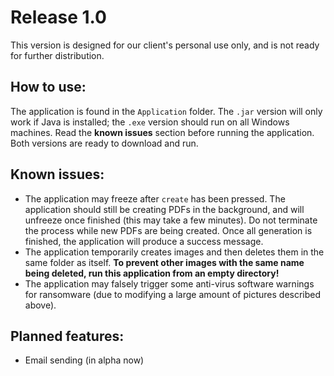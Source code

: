 # Release 1.0
This version is designed for our client's personal use only, and is not ready for further distribution.

## How to use:
The application is found in the `Application` folder. The `.jar` version will only work if Java is installed; the `.exe` version should run on all Windows machines. Read the **known issues** section before running the application. Both versions are ready to download and run.

## Known issues:
 - The application may freeze after `create` has been pressed. The application should still be creating PDFs in the background, and will unfreeze once finished (this may take a few minutes). Do not terminate the process while new PDFs are being created. Once all generation is finished, the application will produce a success message.
 - The application temporarily creates images and then deletes them in the same folder as itself. **To prevent other images with the same name being deleted, run this application from an empty directory!** 
 - The application may falsely trigger some anti-virus software warnings for ransomware (due to modifying a large amount of pictures described above).

## Planned features:
 - Email sending (in alpha now)

